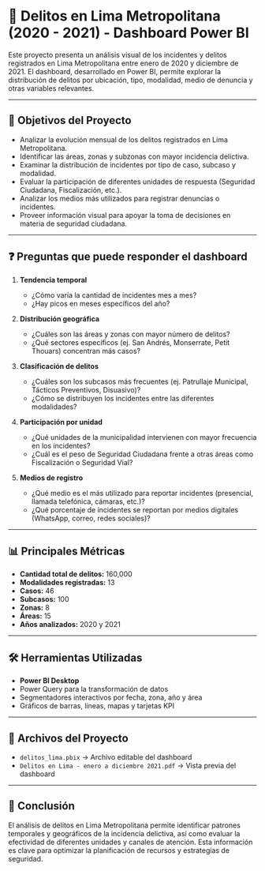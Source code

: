 # 🚨 Delitos en Lima Metropolitana (2020 - 2021) - Dashboard Power BI

Este proyecto presenta un análisis visual de los incidentes y delitos registrados en Lima Metropolitana entre enero de 2020 y diciembre de 2021. El dashboard, desarrollado en Power BI, permite explorar la distribución de delitos por ubicación, tipo, modalidad, medio de denuncia y otras variables relevantes.

---

## 🎯 Objetivos del Proyecto

- Analizar la evolución mensual de los delitos registrados en Lima Metropolitana.
- Identificar las áreas, zonas y subzonas con mayor incidencia delictiva.
- Examinar la distribución de incidentes por tipo de caso, subcaso y modalidad.
- Evaluar la participación de diferentes unidades de respuesta (Seguridad Ciudadana, Fiscalización, etc.).
- Analizar los medios más utilizados para registrar denuncias o incidentes.
- Proveer información visual para apoyar la toma de decisiones en materia de seguridad ciudadana.

---

## ❓ Preguntas que puede responder el dashboard

1. **Tendencia temporal**
   - ¿Cómo varía la cantidad de incidentes mes a mes?
   - ¿Hay picos en meses específicos del año?

2. **Distribución geográfica**
   - ¿Cuáles son las áreas y zonas con mayor número de delitos?
   - ¿Qué sectores específicos (ej. San Andrés, Monserrate, Petit Thouars) concentran más casos?

3. **Clasificación de delitos**
   - ¿Cuáles son los subcasos más frecuentes (ej. Patrullaje Municipal, Tácticos Preventivos, Disuasivo)?
   - ¿Cómo se distribuyen los incidentes entre las diferentes modalidades?

4. **Participación por unidad**
   - ¿Qué unidades de la municipalidad intervienen con mayor frecuencia en los incidentes?
   - ¿Cuál es el peso de Seguridad Ciudadana frente a otras áreas como Fiscalización o Seguridad Vial?

5. **Medios de registro**
   - ¿Qué medio es el más utilizado para reportar incidentes (presencial, llamada telefónica, cámaras, etc.)?
   - ¿Qué porcentaje de incidentes se reportan por medios digitales (WhatsApp, correo, redes sociales)?

---

## 📊 Principales Métricas

- **Cantidad total de delitos:** 160,000  
- **Modalidades registradas:** 13  
- **Casos:** 46  
- **Subcasos:** 100  
- **Zonas:** 8  
- **Áreas:** 15  
- **Años analizados:** 2020 y 2021  

---

## 🛠️ Herramientas Utilizadas

- **Power BI Desktop**
- Power Query para la transformación de datos
- Segmentadores interactivos por fecha, zona, año y área
- Gráficos de barras, líneas, mapas y tarjetas KPI

---

## 📂 Archivos del Proyecto

- `delitos_lima.pbix` → Archivo editable del dashboard
- `Delitos en Lima - enero a diciembre 2021.pdf` → Vista previa del dashboard

---

## 📌 Conclusión

El análisis de delitos en Lima Metropolitana permite identificar patrones temporales y geográficos de la incidencia delictiva, así como evaluar la efectividad de diferentes unidades y canales de atención. Esta información es clave para optimizar la planificación de recursos y estrategias de seguridad.
